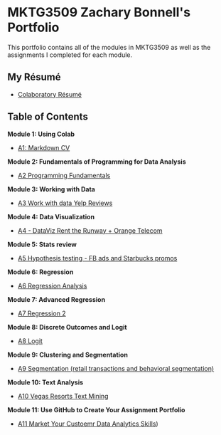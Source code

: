 # MKTG3509 Zachary Bonnell's Portfolio
This portfolio contains all of the modules in MKTG3509 as well as the assignments I completed for each module.

## My Résumé
- [Colaboratory Résumé](https://colab.research.google.com/drive/1KZ4p5zLrEGzCaT7EiNRBnzSXzOqLzBGe)

## Table of Contents
**Module 1: Using Colab**
   - [A1: Markdown CV](https://colab.research.google.com/drive/1KZ4p5zLrEGzCaT7EiNRBnzSXzOqLzBGe)
   
**Module 2: Fundamentals of Programming for Data Analysis**
   - [A2 Programming Fundamentals](https://colab.research.google.com/drive/19bZbKvgK6n5jEhgJuKOFR6n4y_jbvw4M)
   
**Module 3: Working with Data**
   - [A3 Work with data Yelp Reviews](https://colab.research.google.com/drive/1Jvr5okC-t8ZMiGXD8rLTNQms8izXsjxU)

**Module 4: Data Visualization**
   - [A4 - DataViz Rent the Runway + Orange Telecom](https://colab.research.google.com/drive/1WHvvKUtPIOvXaO12uq9q3k2xV0zOVyhM)

**Module 5: Stats review**
   - [A5 Hypothesis testing - FB ads and Starbucks promos](https://colab.research.google.com/drive/1xhY5J6FXZV5ZFDlWIf9fWMVPyiKpzzcl)

**Module 6: Regression**
   - [A6 Regression Analysis](https://colab.research.google.com/drive/1FzbdVD-MBKHNhXKRtN52aetx0AY8DtWN)

**Module 7: Advanced Regression**
   - [A7 Regression 2](https://colab.research.google.com/drive/1KslEPh7u3zB6FXUTpPlphoCQsf7CFOSW)

**Module 8: Discrete Outcomes and Logit**
   - [A8 Logit](https://colab.research.google.com/drive/1rqu7Ou8lRqOIbVBv8TFAvhLyuEdSR6f8)

**Module 9: Clustering and Segmentation**
   - [A9 Segmentation (retail transactions and behavioral segmentation)](https://colab.research.google.com/drive/1Wl1K7BbH7YeStvqgQ3wYHbGcS2nc6M79)

**Module 10: Text Analysis**
   - [A10 Vegas Resorts Text Mining](https://colab.research.google.com/drive/1bdVVF47FlDR2ZbFZEIUPEiooWphOhXUa)

**Module 11: Use GitHub to Create Your Assignment Portfolio**
   - [A11 Market Your Custoemr Data Analytics Skills](https://github.com/zachbonnell/MKTG3509Portfolio/README.md))
